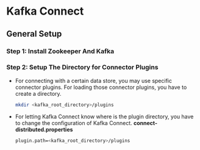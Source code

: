 # Kafka Connect

## General Setup
### Step 1: Install Zookeeper And Kafka
### Step 2: Setup The Directory for Connector Plugins
- For connecting with a certain data store, you may use specific connector plugins. For loading those connector plugins, you have to create a directory.
  ```bash
  mkdir <kafka_root_directory>/plugins
  ```
- For letting Kafka Connect know where is the plugin directory, you have to change the configuration of Kafka Connect.
  **connect-distributed.properties**
  ```bash
  plugin.path=<kafka_root_directory>/plugins
  ```
